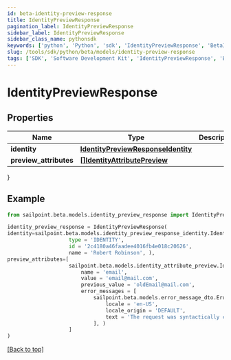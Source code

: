 ```yaml
---
id: beta-identity-preview-response
title: IdentityPreviewResponse
pagination_label: IdentityPreviewResponse
sidebar_label: IdentityPreviewResponse
sidebar_class_name: pythonsdk
keywords: ['python', 'Python', 'sdk', 'IdentityPreviewResponse', 'BetaIdentityPreviewResponse'] 
slug: /tools/sdk/python/beta/models/identity-preview-response
tags: ['SDK', 'Software Development Kit', 'IdentityPreviewResponse', 'BetaIdentityPreviewResponse']
---
```


# IdentityPreviewResponse


## Properties

Name | Type | Description | Notes
------------ | ------------- | ------------- | -------------
**identity** | [**IdentityPreviewResponseIdentity**](identity-preview-response-identity) |  | [optional] 
**preview_attributes** | [**[]IdentityAttributePreview**](identity-attribute-preview) |  | [optional] 
}

## Example

```python
from sailpoint.beta.models.identity_preview_response import IdentityPreviewResponse

identity_preview_response = IdentityPreviewResponse(
identity=sailpoint.beta.models.identity_preview_response_identity.IdentityPreviewResponse_identity(
                    type = 'IDENTITY', 
                    id = '2c4180a46faadee4016fb4e018c20626', 
                    name = 'Robert Robinson', ),
preview_attributes=[
                    sailpoint.beta.models.identity_attribute_preview.IdentityAttributePreview(
                        name = 'email', 
                        value = 'email@mail.com', 
                        previous_value = 'oldEmail@mail.com', 
                        error_messages = [
                            sailpoint.beta.models.error_message_dto.ErrorMessageDto(
                                locale = 'en-US', 
                                locale_origin = 'DEFAULT', 
                                text = 'The request was syntactically correct but its content is semantically invalid.', )
                            ], )
                    ]
)

```
[[Back to top]](#) 

